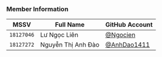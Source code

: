 ### Member Information
| MSSV  | Full Name | GitHub Account |
| ------------- | ------------- | ------------- |
| `18127046`  |  Lư Ngọc Liên   | [@Ngocien](https://github.com/Ngocien)  | 
| `18127272`  |  Nguyễn Thị Anh Đào  | [@AnhDao1411](https://github.com/AnhDao1411) | 

[Slide Link]: https://docs.google.com/presentation/d/1bW1lde73vwRXiorkWXVUXkna-eMH9P06gsboSORZwms/edit#slide=id.p


